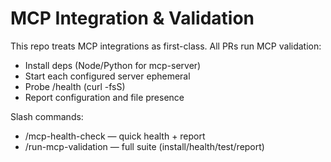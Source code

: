# MCP Integration & Validation

This repo treats MCP integrations as first-class. All PRs run MCP validation:

- Install deps (Node/Python for mcp-server)
- Start each configured server ephemeral
- Probe /health (curl -fsS)
- Report configuration and file presence

Slash commands:
- /mcp-health-check — quick health + report
- /run-mcp-validation — full suite (install/health/test/report)
